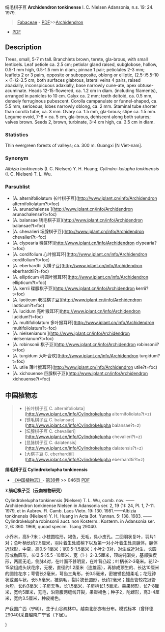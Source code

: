 绢毛棋子豆 **Archidendron tonkinense** I. C. Nielsen Adansonia, n.s. 19: 24. 1979.

> [Fabaceae](http://www.iplant.cn/info/Fabaceae?t=foc) - [PDF](http://www.iplant.cn/foc/pdf/Fabaceae.pdf)>>[Archidendron](http://www.iplant.cn/info/Archidendron?t=foc)
 - [PDF](http://www.iplant.cn/foc/pdf/Archidendron.pdf)

## Description

Trees, small, 5-7 m tall. Branchlets brown, terete, gla-brous, with small lenticels. Leaf petiole ca. 2.5 cm; petiolar gland raised, subglobose, hollow, 0.5-1 mm high, 0.5-1.5 mm in diam.; pinnae 1 pair; petiolules 2-3 mm; leaflets 2 or 3 pairs, opposite or subopposite, oblong or elliptic, (2.5-)5.5-10 × (1-)2-3.5 cm, both surfaces glabrous, lateral veins 4 pairs, raised abaxially, inconspicuous adaxially, base narrowly cune-ate, apex obtuse-acuminate. Heads 12-15-flowered, ca. 1.2 cm in diam. (including filaments), arranged in panicles to 10 cm. Calyx ca. 2 mm; teeth deltoid, ca. 0.5 mm, densely ferruginous pubescent. Corolla campanulate or funnel-shaped, ca. 5.5 mm, sericeous; lobes narrowly oblong, ca. 2 mm. Staminal tube shorter than corolla tube, ca. 3 mm. Ovary ca. 1.5 mm, gla-brous; stipe ca. 1.5 mm. Legume ovoid, 7-8 × ca. 5 cm, gla-brous, dehiscent along both sutures; valves brown. Seeds 2, brown, turbinate, 3-4 cm high, ca. 3.5 cm in diam.

### Statistics
Thin evergreen forests of valleys; ca. 300 m. Guangxi [N Viet-nam].

### Synonym
*Albizia tonkinensis* (I. C. Nielsen) Y. H. Huang; *Cylindro-kelupha tonkinensis* (I. C. Nielsen) T. L. Wu.

### Parsublist

* [A.  alternifoliolatum  长叶棋子豆](http://www.iplant.cn/info/Archidendron alternifoliolatum?t=foc)
* [A.  arunachalense  ](http://www.iplant.cn/info/Archidendron arunachalense?t=foc)
* [A.  balansae  锈毛棋子豆](http://www.iplant.cn/info/Archidendron balansae?t=foc)
* [A.  chevalieri  坛腺棋子豆](http://www.iplant.cn/info/Archidendron chevalieri?t=foc)
* [A.  clypearia  猴耳环](http://www.iplant.cn/info/Archidendron clypearia?t=foc)
* [A.  cordifolium  心叶猴耳环](http://www.iplant.cn/info/Archidendron cordifolium?t=foc)
* [A.  eberhardtii  大棋子豆](http://www.iplant.cn/info/Archidendron eberhardtii?t=foc)
* [A.  ellipticum  椭圆叶猴耳环](http://www.iplant.cn/info/Archidendron ellipticum?t=foc)
* [A.  kerrii  碟腺棋子豆](http://www.iplant.cn/info/Archidendron kerrii?t=foc)
* [A.  laoticum  老挝棋子豆](http://www.iplant.cn/info/Archidendron laoticum?t=foc)
* [A.  lucidum  亮叶猴耳环](http://www.iplant.cn/info/Archidendron lucidum?t=foc)
* [A.  multifoliolatum  多叶猴耳环](http://www.iplant.cn/info/Archidendron multifoliolatum?t=foc)
* [A.  nielsenianum  ](http://www.iplant.cn/info/Archidendron nielsenianum?t=foc)
* [A.  robinsonii  棋子豆](http://www.iplant.cn/info/Archidendron robinsonii?t=foc)
* [A.  turgidum  大叶合欢](http://www.iplant.cn/info/Archidendron turgidum?t=foc)
* [A.  utile  薄叶猴耳环](http://www.iplant.cn/info/Archidendron utile?t=foc)
* [A.  xichouense  巨腺棋子豆](http://www.iplant.cn/info/Archidendron xichouense?t=foc)

## 中国植物志

> * [长叶棋子豆  C.  alternifoliolata](http://www.iplant.cn/info/Cylindrokelupha alternifoliolata?t=z)
> * [锈毛棋子豆  C.  balansae](http://www.iplant.cn/info/Cylindrokelupha balansae?t=z)
> * [坛腺棋子豆  C.  chevalieri](http://www.iplant.cn/info/Cylindrokelupha chevalieri?t=z)
> * [显脉棋子豆  C.  dalatensis](http://www.iplant.cn/info/Cylindrokelupha dalatensis?t=z)
> * [大棋子豆  C.  eberhardtii](http://www.iplant.cn/info/Cylindrokelupha eberhardtii?t=z)

**绢毛棋子豆 Cylindrokelupha tonkinensis**

* [《中国植物志》](http://www.iplant.cn/frps)- [第39卷](http://www.iplant.cn/frps/vol/39) >> 046页 [PDF](http://www.iplant.cn/frps/pdf/39/046a.PDF)

**7.绢毛棋子豆（云南植物研究）**

Cylindrokelupha tonkinensis (Nielsen) T. L. Wu, comb. nov. ——Archidendron tonkinense Nielsen in Adansonia ser. 2, 19 (1): 24, Pl. 1, 7-11. 1979, et in Aubrev. Fl. Camb. Laos Vietn. 19: 130. 1981.——Albizia tonkinensis (Nielsen) Y. H. Huang in Acta Bot. Yunnan. 5: 138. 1983. ——Cylindrokelupha robinsonii auct. non Kosterm.: Kosterm. in Adansonia ser. 2, 6: 360. 1966, quoad specim. Tsang 29040.

小乔木，高5-7米；小枝圆柱形，褐色，无毛，具小皮孔。二回羽状复叶，羽片1对；总叶柄长约2.5厘米，羽片着生处或稍下以及第一对小叶着生处具腺体，腺体近球形，中空，高0.5-1毫米；宽0.5-1.5毫米；小叶2-3对，对生或近对生，长圆形或椭圆形，长(2.5-)5.5 -10厘米，宽（1-）2-3.5厘米，顶端钝渐尖，基部狭楔形，两面无毛，侧脉4对，在叶面不甚明显，在叶背凸起；叶柄长2-3毫米。花12-15朵组成头状花序，无梗，直径约1.2厘米（连雄蕊），再排成顶生的、长达10厘米的圆锥花序；萼管长2毫米，萼齿三角形，长0.5毫米，密被锈色短柔毛；花冠钟状或漏斗状，长5.5毫米，被绢毛，裂片狭长圆形，长约2毫米；雄蕊管较花冠管为短，长约3毫米；子房无毛，长1.5毫米，子房柄长1.5毫米。荚果卵形，长7-8厘米，宽约5厘米，无毛，沿背腹两缝线开裂，果瓣褐色；种子2，陀螺形，高3-4厘米，宽约3.5厘米，种皮褐色。

产我国广西（宁明）。生于山谷疏林中。越南北部亦有分布。模式标本（曾怀德29040)采自越南广宁省（下居）。

}
